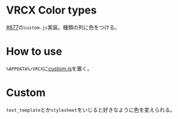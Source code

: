 # VRCX Color types
[#877](https://github.com/vrcx-team/VRCX/issues/877 )の`custom.js`実装。種類の列に色をつける。

# How to use
`%APPDATA%/VRCX`に[custom.js](https://raw.githubusercontent.com/notoiro/vrcx-color-types/master/custom.js )を置く。

# Custom
`text_template`とか`stylesheet`をいじると好きなように色を変えられる。
